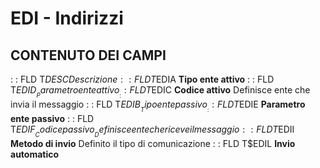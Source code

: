 # EDI - Indirizzi
## CONTENUTO DEI CAMPI
 :  : FLD T$DESC Descrizione
 :  : FLD T$EDIA __Tipo ente attivo__
 :  : FLD T$EDID __Parametro ente attivo__
 :  : FLD T$EDIC __Codice attivo__
Definisce ente che invia il messaggio
 :  : FLD T$EDIB __Tipo ente passivo__
 :  : FLD T$EDIE __Parametro ente passivo__
 :  : FLD T$EDIF __Codice passivo__
Definisce ente che riceve il messaggio
 :  : FLD T$EDII __Metodo di invio__
Definito il tipo di comunicazione
 :  : FLD T$EDIL __Invio automatico__
